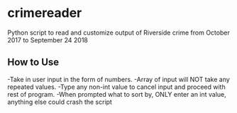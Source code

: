# crimereader
Python script to read and customize output of Riverside crime from October 2017 to September 24 2018

How to Use
------
-Take in user input in the form of numbers.
-Array of input will NOT take any repeated values.
-Type any non-int value to cancel input and proceed with rest of program.
-When prompted what to sort by, ONLY enter an int value, anything else could crash the script